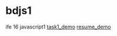 # bdjs1
ife 16 javascript1
[task1_demo]( https://wanghuixiago.github.io/bdjs1/task1)
[resume_demo]( https://wanghuixiago.github.io/bdjs1/resume)
